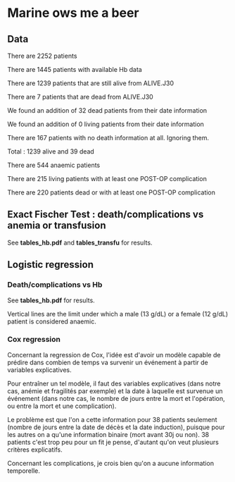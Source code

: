 # Marine ows me a beer

## Data

There are 2252 patients

There are 1445 patients with available Hb data

There are 1239 patients that are still alive from ALIVE.J30

There are 7 patients that are dead from ALIVE.J30

We found an addition of 32 dead patients from their date information

We found an addition of 0 living patients from their date information

There are 167 patients with no death information at all. Ignoring them.

Total : 1239 alive and 39 dead

There are 544 anaemic patients

There are 215 living patients with at least one POST-OP complication

There are 220 patients dead or with at least one POST-OP complication

## Exact Fischer Test : death/complications vs anemia or transfusion

See **tables_hb.pdf** and **tables_transfu** for results.


## Logistic regression

### Death/complications vs Hb

See **tables_hb.pdf** for results.

Vertical lines are the limit under which a male (13 g/dL) or a female (12 g/dL) patient is considered anaemic.

### Cox regression

Concernant la regression de Cox, l'idée est d'avoir un modèle capable de prédire dans combien de temps va survenir un
événement à partir de variables explicatives. 

Pour entraîner un tel modèle, il faut des variables explicatives (dans notre cas, anémie et fragilités par exemple) et
la date à laquelle est survenue un événement (dans notre cas, le nombre de jours entre la mort et l'opération,
ou entre la mort et une complication).

Le problème est que l'on a cette information pour 38 patients seulement (nombre de jours entre la date de décès et la
date induction), puisque pour les autres on a qu'une information binaire (mort avant 30j ou non). 38 patients c'est 
trop peu pour un fit je pense, d'autant qu'on veut plusieurs critères explicatifs.

Concernant les complications, je crois bien qu'on a aucune 
information temporelle.